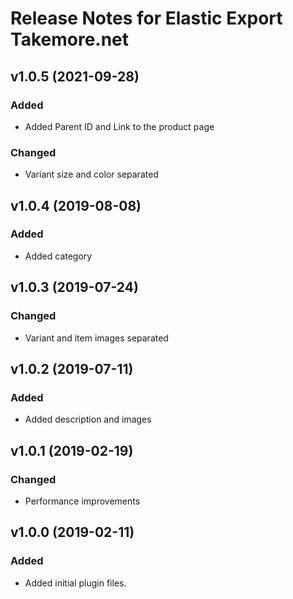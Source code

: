 # Release Notes for Elastic Export Takemore.net

## v1.0.5 (2021-09-28)
 
### Added
- Added Parent ID and Link to the product page
### Changed
- Variant size and color separated

## v1.0.4 (2019-08-08)
 
### Added
- Added category

## v1.0.3 (2019-07-24)
 
### Changed
- Variant and item images separated

## v1.0.2 (2019-07-11)
 
### Added
- Added description and images

## v1.0.1 (2019-02-19)
 
### Changed
- Performance improvements

## v1.0.0 (2019-02-11)
 
### Added
- Added initial plugin files.
